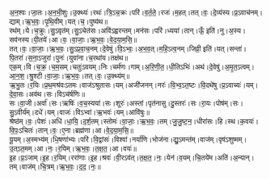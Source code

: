 

  
अ॒न॒श्वः।जा॒तः।अ॒न॒भी॒शुः।उ॒क्थ्यः॑।रथः॑।त्रि॒ऽच॒क्रः।परि॑।व॒र्त॒ते॒।रजः॑।म॒हत्।तत्।वः॒।दे॒व्य॑स्य।प्र॒ऽवाच॑नम्।द्याम्।ऋ॒भ॒वः॒।पृ॒थि॒वीम्।यत्।च॒।पुष्य॑थ॥  
रथ॑म्।ये।च॒क्रुः।सु॒ऽवृत॑म्।सु॒ऽचेत॑सः।अवि॑ऽह्वरन्तम्।मन॑सः।परि॑।ध्यया॑।तान्।ऊँ॒ इति॑।नु।अ॒स्य।सव॑नस्य।पी॒तये॑।आ।वः॒।वा॒जाः॒।ऋ॒भ॒वः॒।वे॒द॒या॒म॒सि॒॥  
तत्।वः॒।वा॒जाः॒।ऋ॒भ॒वः॒।सु॒ऽप्र॒वा॒च॒नम्।दे॒वेषु॑।वि॒ऽभ्वः॒।अ॒भ॒व॒त्।म॒हि॒ऽत्व॒नम्।जिव्री॒ इति॑।यत्।सन्ता॑।पि॒तरा॑।स॒ना॒ऽजुरा॑।पुनः॑।युवा॑ना।च॒रथा॑य।तक्ष॑थ॥  
एक॒म्।वि।च॒क्र॒।च॒म॒सम्।चतुः॑ऽवयम्।निः।चर्म॑णः।गाम्।अ॒रि॒णी॒त॒।धी॒तिऽभिः॑।अथ॑।दे॒वेषु॑।अ॒मृ॒त॒ऽत्वम्।आ॒न॒श॒।श्रु॒श्टी।वा॒जाः॒।ऋ॒भ॒वः॒।तत्।वः॒।उ॒क्थ्य॑म्॥  
ऋ॒भु॒तः।र॒यिः।प्र॒थ॒मश्र॑वःऽतमः।वाज॑ऽश्रुतासः।यम्।अजी॑जनन्।नरः॑।वि॒भ्व॒ऽत॒ष्टः।वि॒दथे॑षु।प्र॒ऽवाच्यः॑।यम्।दे॒वा॒सः।अव॑थ।सः।विऽच॑र्षणिः॥  
सः।वा॒जी।अर्वा॑।सः।ऋषिः॑।व॒च॒स्यया॑।सः।शूरः॑।अस्ता॑।पृत॑नासु।दु॒स्तरः॑।सः।रा॒यः।पोष॑म्।सः।सु॒ऽवीर्य॑म्।दधे॑।यम्।वाजः॑।विऽभ्वा॑।ऋ॒भवः॑।यम्।आवि॑षुः॥  
श्रेष्ठ॑म्।वः॒।पेशः॑।अधि॑।धा॒यि॒।द॒र्श॒तम्।स्तोमः॑।वा॒जाः॒।ऋ॒भ॒वः॒।तम्।जु॒जु॒ष्ट॒न॒।धीरा॑सः।हि।स्थ।क॒वयः॑।वि॒पः॒ऽचितः॑।तान्।वः॒।ए॒ना।ब्रह्म॑णा।आ।वे॒द॒या॒म॒सि॒॥  
यू॒यम्।अ॒स्मभ्य॑म्।धि॒षणा॑भ्यः।परि॑।वि॒द्वांसः॑।विश्वा॑।नर्या॑णि।भोज॑ना।द्यु॒ऽमन्त॑म्।वाज॑म्।वृष॑ऽशुष्मम्।उ॒त्ऽत॒मम्।आ।नः॒।र॒यिम्।ऋ॒भ॒वः॒।त॒क्ष॒त॒।आ।वयः॑॥  
इ॒ह।प्र॒ऽजाम्।इ॒ह।र॒यिम्।ररा॑णाः।इ॒ह।श्रवः॑।वी॒रऽव॑त्।त॒क्ष॒त॒।नः॒।येन॑।व॒यम्।चि॒तये॑म।अति॑।अ॒न्यान्।तम्।वाज॑म्।चि॒त्रम्।ऋ॒भ॒वः॒।द॒द॒।नः॒॥  
